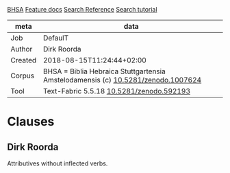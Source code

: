 

<div class="hdlinks">
  <a target="_blank" href="https://etcbc.github.io/bhsa" title="{provenance of this corpus}">BHSA</a>
  <a target="_blank" href="https://etcbc.github.io/bhsa/features/hebrew/c/0_home.html" title="{CORPUS.upper()} feature documentation">Feature docs</a>
  <a target="_blank" href="https://dans-labs.github.io/text-fabric/Api/General/#search-templates" title="Search Templates Introduction and Reference">Search Reference</a>
  <a target="_blank" href="http://nbviewer.jupyter.org/github/etcbc/bhsa/blob/master/tutorial/search.ipynb" title="Search tutorial in Jupyter Notebook">Search tutorial</a>
</div>



meta | data
--- | ---
Job | DefaulT
Author | Dirk Roorda
Created | 2018-08-15T11:24:44+02:00
Corpus | BHSA = Biblia Hebraica Stuttgartensia Amstelodamensis (c) [10.5281/zenodo.1007624](https://doi.org/10.5281/zenodo.1007624)
Tool | Text-Fabric 5.5.18 [10.5281/zenodo.592193](https://doi.org/10.5281/zenodo.592193)


# Clauses

## Dirk Roorda

Attributives without inflected verbs.

